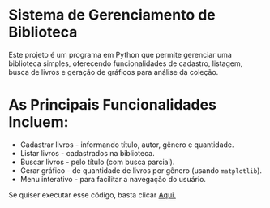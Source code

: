 # Sistema de Gerenciamento de Biblioteca

Este projeto é um programa em Python que permite gerenciar uma biblioteca simples, oferecendo funcionalidades de cadastro, listagem, busca de livros e geração de gráficos para análise da coleção.  

# As Principais Funcionalidades Incluem:
- Cadastrar livros - informando título, autor, gênero e quantidade.  
- Listar livros - cadastrados na biblioteca.  
- Buscar livros - pelo título (com busca parcial).  
- Gerar gráfico - de quantidade de livros por gênero (usando `matplotlib`).  
- Menu interativo - para facilitar a navegação do usuário.  

Se quiser executar esse código, basta clicar [Aqui.](https://onlinegdb.com/QazIzce5t) 
